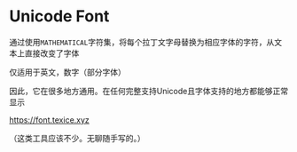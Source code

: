# Unicode Font

通过使用`MATHEMATICAL`字符集，将每个拉丁文字母替换为相应字体的字符，从文本上直接改变了字体

仅适用于英文，数字（部分字体）

因此，它在很多地方通用。在任何完整支持Unicode且字体支持的地方都能够正常显示

https://font.texice.xyz

（这类工具应该不少。无聊随手写的。）
